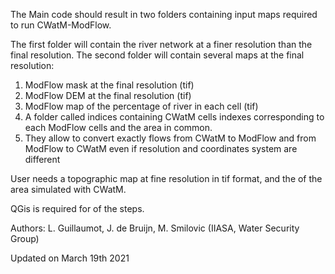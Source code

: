 The Main code should result in two folders containing input maps required to run CWatM-ModFlow.

The first folder will contain the river network at a finer resolution than the final resolution.
The second folder will contain several maps at the final resolution:
  1) ModFlow mask at the final resolution (tif)
  2) ModFlow DEM at the final resolution (tif)
  3) ModFlow map of the percentage of river in each cell (tif)
  4) A folder called indices containing CWatM cells indexes corresponding to each ModFlow cells and the area in common.
  5) They allow to convert exactly flows from CWatM to ModFlow and from ModFlow to CWatM even if resolution and coordinates system are different

User needs a topographic map at fine resolution in tif format, and the of the area simulated with CWatM.

QGis is required for of the steps.

Authors: L. Guillaumot, J. de Bruijn, M. Smilovic (IIASA, Water Security Group)

Updated on March 19th 2021
